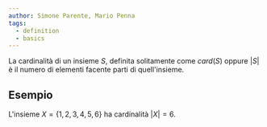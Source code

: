 ```yaml
---
author: Simone Parente, Mario Penna
tags:
  - definition
  - basics
---
```

La cardinalità di un insieme $S$, definita solitamente come $card(S)$ oppure $|S|$ è il numero di elementi facente parti di quell'insieme.
## Esempio
L'insieme $X=\{1,2,3,4,5,6\}$ ha cardinalità $|X|=6$.
